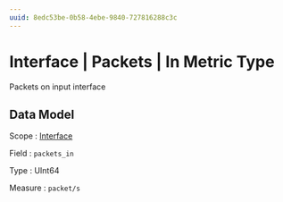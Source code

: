 ```yaml
---
uuid: 8edc53be-0b58-4ebe-9840-727816288c3c
---
```

# Interface | Packets | In Metric Type

Packets on input interface

## Data Model

Scope
: [Interface](../../../scopes/interface.md)

Field
: `packets_in`

Type
: UInt64

Measure
: `packet/s`
